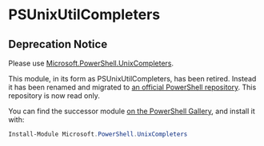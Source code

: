 # PSUnixUtilCompleters

## Deprecation Notice

Please use [Microsoft.PowerShell.UnixCompleters](https://github.com/PowerShell/Modules/tree/master/Modules/Microsoft.PowerShell.UnixCompleters).

This module, in its form as PSUnixUtilCompleters, has been retired.
Instead it has been renamed and migrated to [an official PowerShell repository](https://github.com/PowerShell/Modules/).
This repository is now read only.

You can find the successor module [on the PowerShell Gallery](https://www.powershellgallery.com/packages/Microsoft.PowerShell.UnixCompleters),
and install it with:

```powershell
Install-Module Microsoft.PowerShell.UnixCompleters
```
